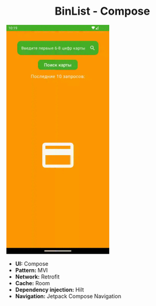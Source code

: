 <h1 align="center">BinList - Compose</h1>

![](https://github.com/Andewbase/TestBinList/blob/compose/succes.gif)

- **UI:** Compose
- **Pattern:** MVI
- **Network:** Retrofit
- **Cache:** Room
- **Dependency injection:** Hilt       
- **Navigation:** Jetpack Compose Navigation

